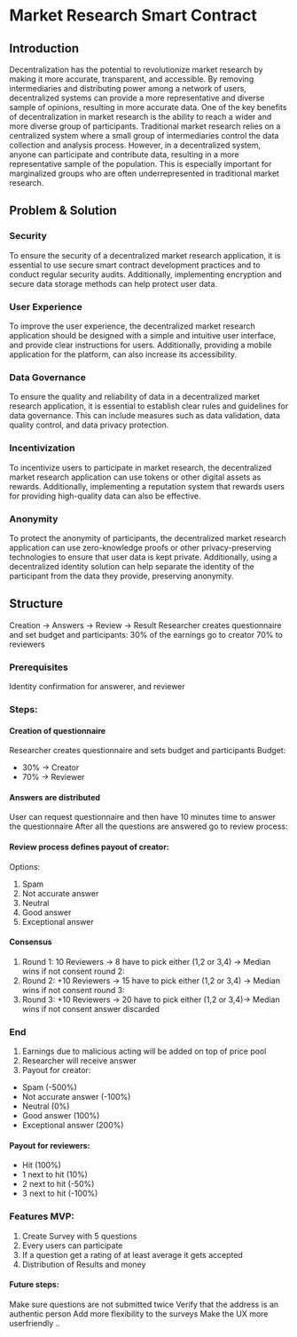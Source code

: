 # Market Research Smart Contract

## Introduction

Decentralization has the potential to revolutionize market research by making it more accurate, transparent, and accessible. By removing intermediaries and distributing power among a network of users, decentralized systems can provide a more representative and diverse sample of opinions, resulting in more accurate data.
One of the key benefits of decentralization in market research is the ability to reach a wider and more diverse group of participants. Traditional market research relies on a centralized system where a small group of intermediaries control the data collection and analysis process. However, in a decentralized system, anyone can participate and contribute data, resulting in a more representative sample of the population. This is especially important for marginalized groups who are often underrepresented in traditional market research.

## Problem & Solution

### Security

To ensure the security of a decentralized market research application, it is essential to use secure smart contract development practices and to conduct regular security audits. Additionally, implementing encryption and secure data storage methods can help protect user data.

### User Experience

To improve the user experience, the decentralized market research application should be designed with a simple and intuitive user interface, and provide clear instructions for users. Additionally, providing a mobile application for the platform, can also increase its accessibility.

### Data Governance

To ensure the quality and reliability of data in a decentralized market research application, it is essential to establish clear rules and guidelines for data governance. This can include measures such as data validation, data quality control, and data privacy protection.

### Incentivization

To incentivize users to participate in market research, the decentralized market research application can use tokens or other digital assets as rewards. Additionally, implementing a reputation system that rewards users for providing high-quality data can also be effective.

### Anonymity

To protect the anonymity of participants, the decentralized market research application can use zero-knowledge proofs or other privacy-preserving technologies to ensure that user data is kept private. Additionally, using a decentralized identity solution can help separate the identity of the participant from the data they provide, preserving anonymity.

## Structure

Creation -> Answers -> Review -> Result
Researcher creates questionnaire and set budget and participants:
30% of the earnings go to creator 70% to reviewers

### Prerequisites

Identity confirmation for answerer, and reviewer

### Steps:

#### Creation of questionnaire

Researcher creates questionnaire and sets budget and participants
Budget:

- 30% -> Creator
- 70% -> Reviewer

#### Answers are distributed

User can request questionnaire and then have 10 minutes time to answer the questionnaire
After all the questions are answered go to review process:

#### Review process defines payout of creator:

Options:

1. Spam
2. Not accurate answer
3. Neutral
4. Good answer
5. Exceptional answer

#### Consensus

1. Round 1: 10 Reviewers -> 8 have to pick either (1,2 or 3,4) -> Median wins if not consent round 2:
2. Round 2: +10 Reviewers -> 15 have to pick either (1,2 or 3,4) -> Median wins if not consent round 3:
3. Round 3: +10 Reviewers -> 20 have to pick either (1,2 or 3,4)-> Median wins if not consent answer discarded

### End

1. Earnings due to malicious acting will be added on top of price pool
2. Researcher will receive answer
3. Payout for creator:

- Spam (-500%)
- Not accurate answer (-100%)
- Neutral (0%)
- Good answer (100%)
- Exceptional answer (200%)

#### Payout for reviewers:

- Hit (100%)
- 1 next to hit (10%)
- 2 next to hit (-50%)
- 3 next to hit (-100%)

### Features MVP:

1. Create Survey with 5 questions
2. Every users can participate
3. If a question get a rating of at least average it gets accepted
4. Distribution of Results and money

#### Future steps:

Make sure questions are not submitted twice
Verify that the address is an authentic person
Add more flexibility to the surveys
Make the UX more userfriendly
..
